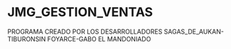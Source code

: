 # JMG_GESTION_VENTAS
PROGRAMA CREADO POR LOS DESARROLLADORES SAGAS_DE_AUKAN-TIBURONSIN FOYARCE-GABO EL MANDONIADO
